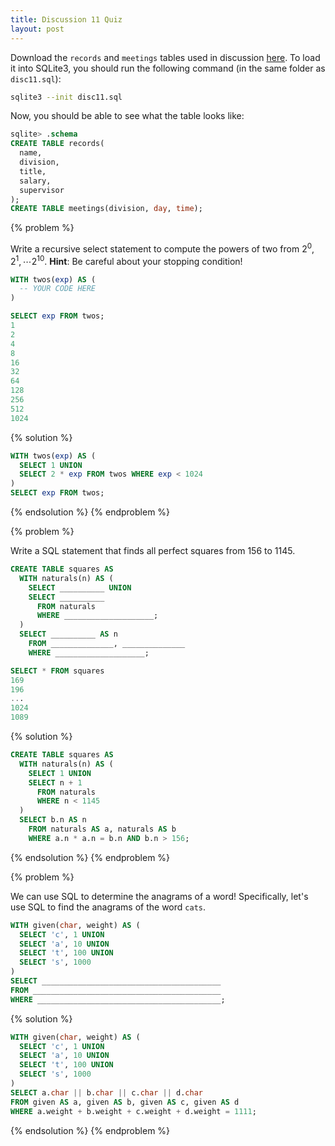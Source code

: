 ```yaml
---
title: Discussion 11 Quiz
layout: post
---
```


Download the `records` and `meetings` tables used in discussion [here](/cs61a/extra/disc11/disc11.sql). To load it into SQLite3, you should run the following command (in the same folder as `disc11.sql`):

```bash
sqlite3 --init disc11.sql
```

Now, you should be able to see what the table looks like:

```sql
sqlite> .schema
CREATE TABLE records(
  name,
  division,
  title,
  salary,
  supervisor
);
CREATE TABLE meetings(division, day, time);
```


{% problem %}

Write a recursive select statement to compute the powers of two from $2^0, 2^1, \cdots 2^{10}$. **Hint**: Be careful about your stopping condition!

```sql
WITH twos(exp) AS (
  -- YOUR CODE HERE
)

SELECT exp FROM twos;
1
2
4
8
16
32
64
128
256
512
1024
```

{% solution %}
```sql
WITH twos(exp) AS (
  SELECT 1 UNION
  SELECT 2 * exp FROM twos WHERE exp < 1024
)
SELECT exp FROM twos;
```
{% endsolution %}
{% endproblem %}


{% problem %}

Write a SQL statement that finds all perfect squares from 156 to 1145.

```sql
CREATE TABLE squares AS
  WITH naturals(n) AS (
    SELECT __________ UNION
    SELECT __________
      FROM naturals
      WHERE ____________________;
  )
  SELECT __________ AS n
    FROM ______________, ______________
    WHERE ____________________;

SELECT * FROM squares
169
196
...
1024
1089
```

{% solution %}
```sql
CREATE TABLE squares AS
  WITH naturals(n) AS (
    SELECT 1 UNION
    SELECT n + 1
      FROM naturals
      WHERE n < 1145
  )
  SELECT b.n AS n
    FROM naturals AS a, naturals AS b
    WHERE a.n * a.n = b.n AND b.n > 156;
```
{% endsolution %}
{% endproblem %}


{% problem %}

We can use SQL to determine the anagrams of a word! Specifically, let's use SQL to find the anagrams of the word `cats`.

```sql
WITH given(char, weight) AS (
  SELECT 'c', 1 UNION
  SELECT 'a', 10 UNION
  SELECT 't', 100 UNION
  SELECT 's', 1000
)
SELECT ________________________________________
FROM __________________________________________
WHERE _________________________________________;
```

{% solution %}
```sql
WITH given(char, weight) AS (
  SELECT 'c', 1 UNION
  SELECT 'a', 10 UNION
  SELECT 't', 100 UNION
  SELECT 's', 1000
)
SELECT a.char || b.char || c.char || d.char
FROM given AS a, given AS b, given AS c, given AS d
WHERE a.weight + b.weight + c.weight + d.weight = 1111;
```
{% endsolution %}
{% endproblem %}
